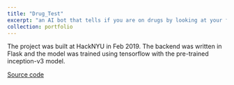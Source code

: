 ```yaml
---
title: "Drug_Test"
excerpt: "an AI bot that tells if you are on drugs by looking at your face"
collection: portfolio
---
```


The project was built at HackNYU in Feb 2019. The backend was written in Flask and the model was trained using tensorflow with the pre-trained inception-v3 model.

[Source code](https://github.com/hiepnguyen034/Drug-Test)
